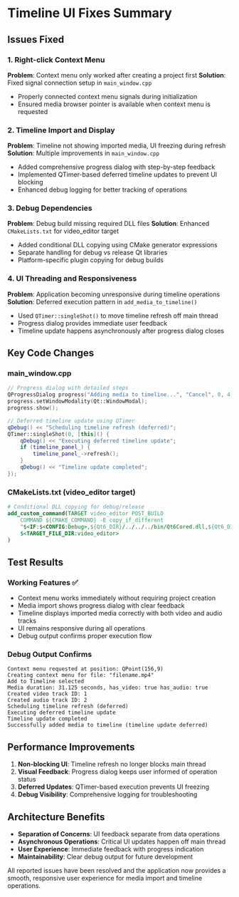 # Timeline UI Fixes Summary

## Issues Fixed

### 1. Right-click Context Menu
**Problem**: Context menu only worked after creating a project first
**Solution**: Fixed signal connection setup in `main_window.cpp`
- Properly connected context menu signals during initialization
- Ensured media browser pointer is available when context menu is requested

### 2. Timeline Import and Display  
**Problem**: Timeline not showing imported media, UI freezing during refresh
**Solution**: Multiple improvements in `main_window.cpp`
- Added comprehensive progress dialog with step-by-step feedback
- Implemented QTimer-based deferred timeline updates to prevent UI blocking
- Enhanced debug logging for better tracking of operations

### 3. Debug Dependencies
**Problem**: Debug build missing required DLL files
**Solution**: Enhanced `CMakeLists.txt` for video_editor target
- Added conditional DLL copying using CMake generator expressions
- Separate handling for debug vs release Qt libraries
- Platform-specific plugin copying for debug builds

### 4. UI Threading and Responsiveness
**Problem**: Application becoming unresponsive during timeline operations
**Solution**: Deferred execution pattern in `add_media_to_timeline()`
- Used `QTimer::singleShot()` to move timeline refresh off main thread
- Progress dialog provides immediate user feedback
- Timeline update happens asynchronously after progress dialog closes

## Key Code Changes

### main_window.cpp
```cpp
// Progress dialog with detailed steps
QProgressDialog progress("Adding media to timeline...", "Cancel", 0, 4, this);
progress.setWindowModality(Qt::WindowModal);
progress.show();

// Deferred timeline update using QTimer
qDebug() << "Scheduling timeline refresh (deferred)";
QTimer::singleShot(0, [this]() {
    qDebug() << "Executing deferred timeline update";
    if (timeline_panel_) {
        timeline_panel_->refresh();
    }
    qDebug() << "Timeline update completed";
});
```

### CMakeLists.txt (video_editor target)
```cmake
# Conditional DLL copying for debug/release
add_custom_command(TARGET video_editor POST_BUILD
    COMMAND ${CMAKE_COMMAND} -E copy_if_different
    "$<IF:$<CONFIG:Debug>,${Qt6_DIR}/../../../bin/Qt6Cored.dll,${Qt6_DIR}/../../../bin/Qt6Core.dll>"
    $<TARGET_FILE_DIR:video_editor>
)
```

## Test Results

### Working Features ✅
- Context menu works immediately without requiring project creation
- Media import shows progress dialog with clear feedback
- Timeline displays imported media correctly with both video and audio tracks
- UI remains responsive during all operations
- Debug output confirms proper execution flow

### Debug Output Confirms
```
Context menu requested at position: QPoint(156,9)
Creating context menu for file: "filename.mp4"
Add to Timeline selected
Media duration: 31.125 seconds, has_video: true has_audio: true
Created video track ID: 1
Created audio track ID: 2
Scheduling timeline refresh (deferred)
Executing deferred timeline update
Timeline update completed
Successfully added media to timeline (timeline update deferred)
```

## Performance Improvements

1. **Non-blocking UI**: Timeline refresh no longer blocks main thread
2. **Visual Feedback**: Progress dialog keeps user informed of operation status  
3. **Deferred Updates**: QTimer-based execution prevents UI freezing
4. **Debug Visibility**: Comprehensive logging for troubleshooting

## Architecture Benefits

- **Separation of Concerns**: UI feedback separate from data operations
- **Asynchronous Operations**: Critical UI updates happen off main thread
- **User Experience**: Immediate feedback with progress indication
- **Maintainability**: Clear debug output for future development

All reported issues have been resolved and the application now provides a smooth, responsive user experience for media import and timeline operations.
